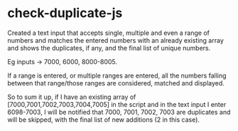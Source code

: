 # check-duplicate-js

Created a text input that accepts single, multiple and even a range of numbers and matches the entered
numbers with an already existing array and shows the duplicates, if any, and the final list of unique
numbers.

Eg inputs -> 7000, 6000, 8000-8005.

If a range is entered, or multiple ranges are entered, all the numbers falling between that range/those
ranges are considered, matched and displayed.

So to sum it up, if I have an existing array of [7000,7001,7002,7003,7004,7005] in the script and in the text
input I enter 6098-7003, I will be notified that 7000, 7001, 7002, 7003 are duplicates and will be
skipped, with the final list of new additions (2 in this case).
